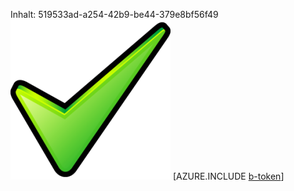 Inhalt: 519533ad-a254-42b9-be44-379e8bf56f49![Bild](0cadc2cf-fac9-4fc5-a10d-aa5c8121a7bb.png)
[AZURE.INCLUDE [b-token](8f9b8ff7-674c-482d-966d-e8fc25aeea31.md)]
